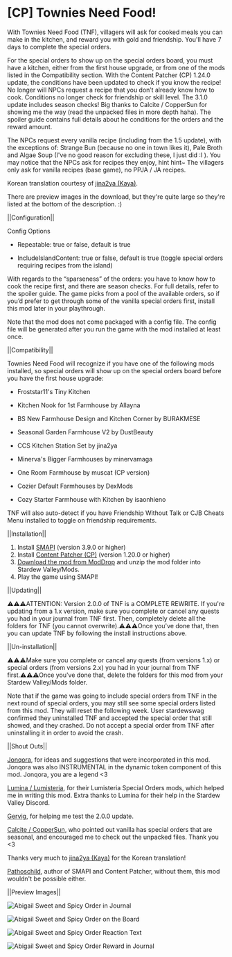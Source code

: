 # [CP] Townies Need Food!

With Townies Need Food (TNF), villagers will ask for cooked meals you can make in the kitchen, and reward you with gold and friendship. You'll have 7 days to complete the special orders.

For the special orders to show up on the special orders board, you must have a kitchen, either from the first house upgrade, or from one of the mods listed in the Compatibility section. With the Content Patcher (CP) 1.24.0 update, the conditions have been updated to check if you know the recipe! No longer will NPCs request a recipe that you don’t already know how to cook. Conditions no longer check for friendship or skill level. The 3.1.0 update includes season checks! Big thanks to Calcite / CopperSun for showing me the way (read the unpacked files in more depth haha). The spoiler guide contains full details about he conditions for the orders and the reward amount.

The NPCs request every vanilla recipe (including from the 1.5 update), with the exceptions of: Strange Bun (because no one in town likes it), Pale Broth and Algae Soup (I've no good reason for excluding these, I just did :I ). You may notice that the NPCs ask for recipes they enjoy, hint hint~ The villagers only ask for vanilla recipes (base game), no PPJA / JA recipes.

Korean translation courtesy of <a href="https://kayainsdv.postype.com/">jina2ya (Kaya)</a>.

There are preview images in the download, but they're quite large so they're listed at the bottom of the description. :)

||Configuration||

Config Options
* Repeatable: true or false, default is true

* IncludeIslandContent: true or false, default is true (toggle special orders requiring recipes from the island)

With regards to the “sparseness” of the orders: you have to know how to cook the recipe first, and there are season checks. For full details, refer to the spoiler guide. The game picks from a pool of the available orders, so if you’d prefer to get through some of the vanilla special orders first, install this mod later in your playthrough.

Note that the mod does not come packaged with a config file. The config file will be generated after you run the game with the mod installed at least once.

||Compatibility||

Townies Need Food will recognize if you have one of the following mods installed, so special orders will show up on the special orders board before you have the first house upgrade:

* Froststar11's Tiny Kitchen

* Kitchen Nook for 1st Farmhouse by Allayna

* BS New Farmhouse Design and Kitchen Corner by BURAKMESE

* Seasonal Garden Farmhouse V2 by DustBeauty

* CCS Kitchen Station Set by jina2ya

* Minerva's Bigger Farmhouses by minervamaga

* One Room Farmhouse by muscat (CP version)

* Cozier Default Farmhouses by DexMods

* Cozy Starter Farmhouse with Kitchen by isaonhieno

TNF will also auto-detect if you have Friendship Without Talk or CJB Cheats Menu installed to toggle on friendship requirements.

||Installation||

1. Install <a href="https://smapi.io/">SMAPI</a> (version 3.9.0 or higher)
2. Install <a href="https://www.nexusmods.com/stardewvalley/mods/1915">Content Patcher (CP)</a>  (version 1.20.0 or higher)
3. <a href="https://www.moddrop.com/stardew-valley/mods/1032940-townies-need-food">Download the mod from ModDrop</a> and unzip the mod folder into Stardew Valley/Mods.
4. Play the game using SMAPI!


||Updating||

⚠️⚠️⚠️ATTENTION: Version 2.0.0 of TNF is a COMPLETE REWRITE. If you're updating from a 1.x version, make sure you complete or cancel any quests you had in your journal from TNF first. Then, completely delete all the folders for TNF (you cannot overwrite).⚠️⚠️⚠️Once you've done that, then you can update TNF by following the install instructions above.


||Un-installation||

⚠️⚠️⚠️Make sure you complete or cancel any quests (from versions 1.x) or special orders (from versions 2.x) you had in your journal from TNF first.⚠️⚠️⚠️Once you've done that, delete the folders for this mod from your Stardew Valley/Mods folder.

Note that if the game was going to include special orders from TNF in the next round of special orders, you may still see some special orders listed from this mod. They will reset the following week. User stardewswag confirmed they uninstalled TNF and accepted the special order that still showed, and they crashed. Do not accept a special order from TNF after uninstalling it in order to avoid the crash.

||Shout Outs||

<a href="https://www.nexusmods.com/stardewvalley/users/88107803?tab=user+files">Jonqora</a>, for ideas and suggestions that were incorporated in this mod. Jonqora was also INSTRUMENTAL in the dynamic token component of this mod. Jonqora, you are a legend <3

<a href="https://www.nexusmods.com/stardewvalley/users/5575844?tab=user+files">Lumina / Lumisteria</a>, for their Lumisteria Special Orders mods, which helped me in writing this mod. Extra thanks to Lumina for their help in the Stardew Valley Discord.

<a href="https://www.nexusmods.com/stardewvalley/users/24986819?tab=user+files">Gervig</a>, for helping me test the 2.0.0 update.

<a href="https://www.nexusmods.com/stardewvalley/users/114762643?tab=user+files">Calcite / CopperSun</a>, who pointed out vanilla has special orders that are seasonal, and encouraged me to check out the unpacked files. Thank you <3

Thanks very much to <a href="https://kayainsdv.postype.com/">jina2ya (Kaya)</a> for the Korean translation!

<a href="https://www.nexusmods.com/stardewvalley/users/1552317?tab=user+files">Pathoschild</a>, author of SMAPI and Content Patcher, without them, this mod wouldn't be possible either.

||Preview Images||

![Abigail Sweet and Spicy Order in Journal](Preview%20Images/Abigail%20Sweet%20and%20Spicy%20Order%20in%20Journal.png)

![Abigail Sweet and Spicy Order on the Board](Preview%20Images/Abigail%20Sweet%20and%20Spicy%20Order%20on%20the%20Board.png)

![Abigail Sweet and Spicy Order Reaction Text](Preview%20Images/Abigail%20Sweet%20and%20Spicy%20Order%20Reaction%20Text.png)

![Abigail Sweet and Spicy Order Reward in Journal](Preview%20Images/Abigail%20Sweet%20and%20Spicy%20Order%20Reward%20in%20Journal.png)
